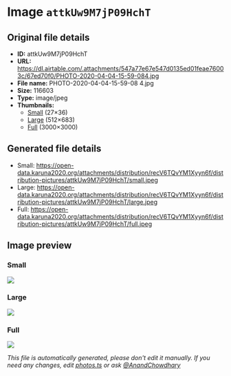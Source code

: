 # Image `attkUw9M7jP09HchT`

## Original file details

- **ID:** attkUw9M7jP09HchT
- **URL:** https://dl.airtable.com/.attachments/547a77e67e547d0135ed01feae76003c/67ed70f0/PHOTO-2020-04-04-15-59-084.jpg
- **File name:** PHOTO-2020-04-04-15-59-08 4.jpg
- **Size:** 116603
- **Type:** image/jpeg
- **Thumbnails:**
  - [Small](https://dl.airtable.com/.attachmentThumbnails/d2b8f93848a130531ebdc802b2c6ba41/38d70fa5) (27×36)
  - [Large](https://dl.airtable.com/.attachmentThumbnails/36754390d92ae6c27a2636e42edad552/27e74c30) (512×683)
  - [Full](https://dl.airtable.com/.attachmentThumbnails/b1ff1b09b861958866c4e605cb64a26c/598f3f6d) (3000×3000)

## Generated file details

- Small: https://open-data.karuna2020.org/attachments/distribution/recV6TQvYM1Xyyn6f/distribution-pictures/attkUw9M7jP09HchT/small.jpeg
- Large: https://open-data.karuna2020.org/attachments/distribution/recV6TQvYM1Xyyn6f/distribution-pictures/attkUw9M7jP09HchT/large.jpeg
- Full: https://open-data.karuna2020.org/attachments/distribution/recV6TQvYM1Xyyn6f/distribution-pictures/attkUw9M7jP09HchT/full.jpeg

## Image preview

### Small

![](https://open-data.karuna2020.org/attachments/distribution/recV6TQvYM1Xyyn6f/distribution-pictures/attkUw9M7jP09HchT/small.jpeg)

### Large

![](https://open-data.karuna2020.org/attachments/distribution/recV6TQvYM1Xyyn6f/distribution-pictures/attkUw9M7jP09HchT/large.jpeg)

### Full

![](https://open-data.karuna2020.org/attachments/distribution/recV6TQvYM1Xyyn6f/distribution-pictures/attkUw9M7jP09HchT/full.jpeg)

_This file is automatically generated, please don't edit it manually. If you need any changes, edit [photos.ts](/photos.ts) or ask [@AnandChowdhary](https://github.com/AnandChowdhary)_
